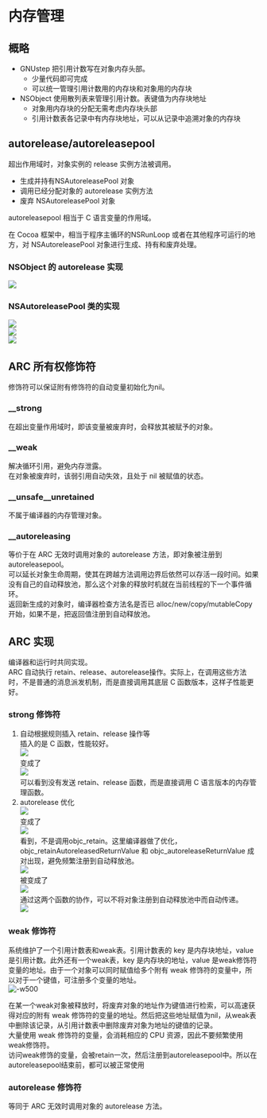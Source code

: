 # 内存管理
## 概略
- GNUstep 把引用计数写在对象内存头部。
    - 少量代码即可完成
    - 可以统一管理引用计数用的内存块和对象用的内存块
- NSObject 使用散列表来管理引用计数。表键值为内存块地址
    - 对象用内存块的分配无需考虑内存块头部
    - 引用计数表各记录中有内存块地址，可以从记录中追溯对象的内存块

## autorelease/autoreleasepool
超出作用域时，对象实例的 release 实例方法被调用。      

- 生成并持有NSAutoreleasePool 对象
- 调用已经分配对象的 autorelease 实例方法
- 废弃 NSAutoreleasePool 对象

autoreleasepool 相当于 C 语言变量的作用域。  

在 Cocoa 框架中，相当于程序主循环的NSRunLoop 或者在其他程序可运行的地方，对 NSAutoreleasePool 对象进行生成、持有和废弃处理。  
### NSObject 的 autorelease 实现 
![](http://oda58fqub.bkt.clouddn.com/15137823863775.jpg)  

### NSAutoreleasePool 类的实现  
![](http://oda58fqub.bkt.clouddn.com/15137824011155.jpg)    
![](http://oda58fqub.bkt.clouddn.com/15137824253002.jpg)  
![](http://oda58fqub.bkt.clouddn.com/15137824400369.jpg)

## ARC 所有权修饰符   
修饰符可以保证附有修饰符的自动变量初始化为nil。
### __strong  
在超出变量作用域时，即该变量被废弃时，会释放其被赋予的对象。  

### __weak  
  解决循环引用，避免内存泄露。  
  在对象被废弃时，该弱引用自动失效，且处于 nil 被赋值的状态。  
  
### __unsafe\__unretained   
不属于编译器的内存管理对象。  

### __autoreleasing  
等价于在 ARC 无效时调用对象的 autorelease 方法，即对象被注册到 autoreleasepool。  
可以延长对象生命周期，使其在跨越方法调用边界后依然可以存活一段时间。如果没有自己的自动释放池，那么这个对象的释放时机就在当前线程的下一个事件循环。  
返回新生成的对象时，编译器检查方法名是否已 alloc/new/copy/mutableCopy 开始，如果不是，把返回值注册到自动释放池。



## ARC 实现  
编译器和运行时共同实现。  
ARC 自动执行 retain、release、autorelease操作。实际上，在调用这些方法时，不是普通的消息派发机制，而是直接调用其底层 C 函数版本，这样子性能更好。  

### strong  修饰符
1. 自动根据规则插入 retain、release 操作等   
    插入的是 C 函数，性能较好。  
    ![](http://oda58fqub.bkt.clouddn.com/15146168165729.jpg)  
 变成了  
 ![](http://oda58fqub.bkt.clouddn.com/15146168370647.jpg)  
 可以看到没有发送 retain、release 函数，而是直接调用 C 语言版本的内存管理函数。
2.  autorelease 优化  
    ![](http://oda58fqub.bkt.clouddn.com/15146169061421.jpg)  
    变成了  
    ![](http://oda58fqub.bkt.clouddn.com/15146169230452.jpg)  
    看到，不是调用objc_retain。这里编译器做了优化，objc_retainAutoreleasedReturnValue 和 objc_autoreleaseReturnValue 成对出现，避免频繁注册到自动释放池。  
    ![](http://oda58fqub.bkt.clouddn.com/15146171139494.jpg)  
    被变成了  
![](http://oda58fqub.bkt.clouddn.com/15146171323172.jpg)  
通过这两个函数的协作，可以不将对象注册到自动释放池中而自动传递。  
![](http://oda58fqub.bkt.clouddn.com/15146172144898.jpg)  

### weak 修饰符  
系统维护了一个引用计数表和weak表。引用计数表的 key 是内存块地址，value 是引用计数。此外还有一个weak表，key 是内存块的地址，value 是weak修饰符变量的地址。由于一个对象可以同时赋值给多个附有 weak 修饰符的变量中，所以对于一个键值，可注册多个变量的地址。   
    ![-w500](http://oda58fqub.bkt.clouddn.com/15146186444300.jpg)  
    
在某一个weak对象被释放时，将废弃对象的地址作为键值进行检索，可以高速获得对应的附有 weak 修饰符的变量的地址。然后把这些地址赋值为nil，从weak表中删除该记录，从引用计数表中删除废弃对象为地址的键值的记录。  
大量使用 weak 修饰符的变量，会消耗相应的 CPU 资源，因此不要频繁使用weak修饰符。  
访问weak修饰的变量，会被retain一次，然后注册到autoreleasepool中。所以在autoreleasepool结束前，都可以被正常使用
  
### autorelease 修饰符  
等同于 ARC 无效时调用对象的 autorelease 方法。
    











